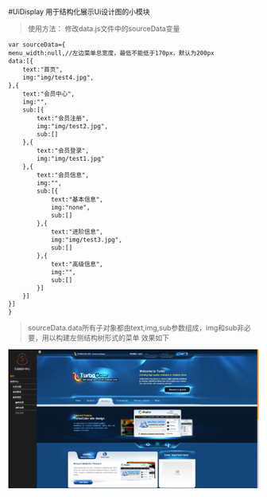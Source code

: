 #UiDisplay
用于结构化展示Ui设计图的小模块


> 使用方法：
> 修改data.js文件中的sourceData变量

    var sourceData={
	menu_width:null,//左边菜单总宽度，最低不能低于170px，默认为200px
	data:[{
		text:"首页",
		img:"img/test4.jpg",
	},{
		text:"会员中心",
		img:"",
		sub:[{
			text:"会员注册",
			img:"img/test2.jpg",
			sub:[]
		},{
			text:"会员登录",
			img:"img/test1.jpg"
		},{
			text:"会员信息",
			img:"",
			sub:[{
				text:"基本信息",
				img:"none",
		        sub:[]
			},{
				text:"进阶信息",
				img:"img/test3.jpg",
		        sub:[]
			},{
				text:"高级信息",
				img:"",
				sub:[]
			}]
		}]
	}]
	}
> sourceData.data所有子对象都由text,img,sub参数组成，img和sub非必要，用以构建左侧结构树形式的菜单
> 效果如下

![效果图](https://raw.githubusercontent.com/Monkey04/UiDisplay/master/screenshot/show.png)
